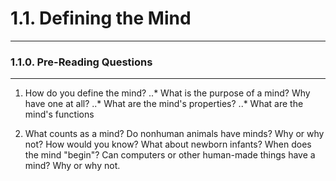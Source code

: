 # 1.1. Defining the Mind

---
### 1.1.0. Pre-Reading Questions

---
1. How do you define the mind?
..* What is the purpose of a mind? Why have one at all?
..* What are the mind's properties?
..* What are the mind's functions

2. What counts as a mind? Do nonhuman animals have minds? Why or why not? How would you know? What about newborn infants? When does the mind "begin"? Can computers or other human-made things have a mind? Why or why not.